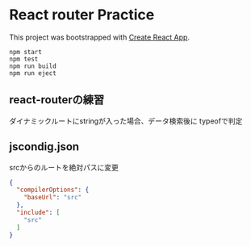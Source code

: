 # React router Practice

This project was bootstrapped with [Create React App](https://github.com/facebook/create-react-app).

```
npm start
npm test
npm run build
npm run eject
```

## react-routerの練習
ダイナミックルートにstringが入った場合、データ検索後に typeofで判定


## jscondig.json
srcからのルートを絶対パスに変更

``` json
{
  "compilerOptions": {
    "baseUrl": "src"
  },
  "include": [
    "src"
  ]
}
```